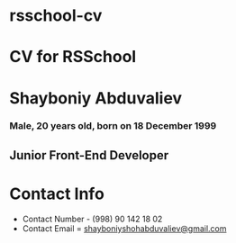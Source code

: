# rsschool-cv

# CV for RSSchool

# Shayboniy Abduvaliev
### Male, 20 years old, born on 18 December 1999
## Junior Front-End Developer

# Contact Info
* Contact Number - (998) 90 142 18 02
* Contact Email = shayboniyshohabduvaliev@gmail.com

